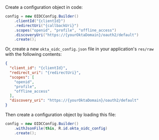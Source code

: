 Create a configuration object in code:

```java
config = new OIDCConfig.Builder()
    .clientId("{clientId}")
    .redirectUri("{callbackUri}")
    .scopes("openid", "profile", "offline_access")
    .discoveryUri("https://{yourOktaDomain}/oauth2/default")
    .create();
```

Or, create a new `okta_oidc_config.json` file in your application's `res/raw` with the following contents:

```json
{
  "client_id": "{clientId}",
  "redirect_uri": "{redirectUri}",
  "scopes": [
    "openid",
    "profile",
    "offline_access"
  ],
  "discovery_uri": "https://{yourOktaDomain}/oauth2/default"
}
```

Then create a configuration object by loading this file:

```java
config = new OIDCConfig.Builder()
    .withJsonFile(this, R.id.okta_oidc_config)
    .create();
```
